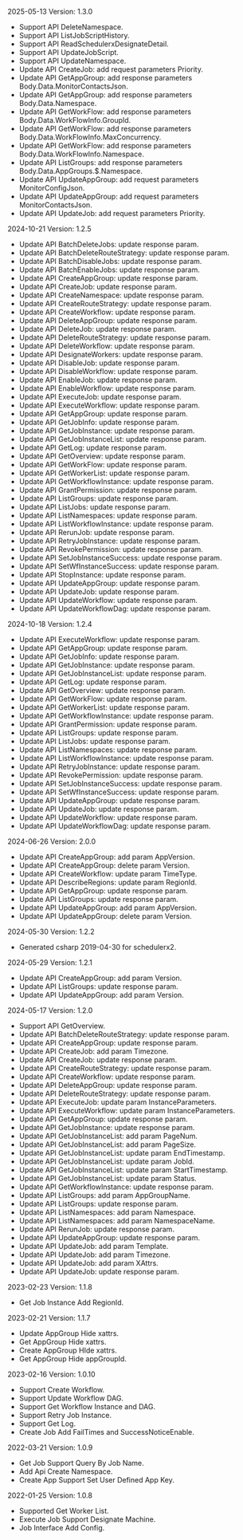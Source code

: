 2025-05-13 Version: 1.3.0
- Support API DeleteNamespace.
- Support API ListJobScriptHistory.
- Support API ReadSchedulerxDesignateDetail.
- Support API UpdateJobScript.
- Support API UpdateNamespace.
- Update API CreateJob: add request parameters Priority.
- Update API GetAppGroup: add response parameters Body.Data.MonitorContactsJson.
- Update API GetAppGroup: add response parameters Body.Data.Namespace.
- Update API GetWorkFlow: add response parameters Body.Data.WorkFlowInfo.GroupId.
- Update API GetWorkFlow: add response parameters Body.Data.WorkFlowInfo.MaxConcurrency.
- Update API GetWorkFlow: add response parameters Body.Data.WorkFlowInfo.Namespace.
- Update API ListGroups: add response parameters Body.Data.AppGroups.$.Namespace.
- Update API UpdateAppGroup: add request parameters MonitorConfigJson.
- Update API UpdateAppGroup: add request parameters MonitorContactsJson.
- Update API UpdateJob: add request parameters Priority.


2024-10-21 Version: 1.2.5
- Update API BatchDeleteJobs: update response param.
- Update API BatchDeleteRouteStrategy: update response param.
- Update API BatchDisableJobs: update response param.
- Update API BatchEnableJobs: update response param.
- Update API CreateAppGroup: update response param.
- Update API CreateJob: update response param.
- Update API CreateNamespace: update response param.
- Update API CreateRouteStrategy: update response param.
- Update API CreateWorkflow: update response param.
- Update API DeleteAppGroup: update response param.
- Update API DeleteJob: update response param.
- Update API DeleteRouteStrategy: update response param.
- Update API DeleteWorkflow: update response param.
- Update API DesignateWorkers: update response param.
- Update API DisableJob: update response param.
- Update API DisableWorkflow: update response param.
- Update API EnableJob: update response param.
- Update API EnableWorkflow: update response param.
- Update API ExecuteJob: update response param.
- Update API ExecuteWorkflow: update response param.
- Update API GetAppGroup: update response param.
- Update API GetJobInfo: update response param.
- Update API GetJobInstance: update response param.
- Update API GetJobInstanceList: update response param.
- Update API GetLog: update response param.
- Update API GetOverview: update response param.
- Update API GetWorkFlow: update response param.
- Update API GetWorkerList: update response param.
- Update API GetWorkflowInstance: update response param.
- Update API GrantPermission: update response param.
- Update API ListGroups: update response param.
- Update API ListJobs: update response param.
- Update API ListNamespaces: update response param.
- Update API ListWorkflowInstance: update response param.
- Update API RerunJob: update response param.
- Update API RetryJobInstance: update response param.
- Update API RevokePermission: update response param.
- Update API SetJobInstanceSuccess: update response param.
- Update API SetWfInstanceSuccess: update response param.
- Update API StopInstance: update response param.
- Update API UpdateAppGroup: update response param.
- Update API UpdateJob: update response param.
- Update API UpdateWorkflow: update response param.
- Update API UpdateWorkflowDag: update response param.


2024-10-18 Version: 1.2.4
- Update API ExecuteWorkflow: update response param.
- Update API GetAppGroup: update response param.
- Update API GetJobInfo: update response param.
- Update API GetJobInstance: update response param.
- Update API GetJobInstanceList: update response param.
- Update API GetLog: update response param.
- Update API GetOverview: update response param.
- Update API GetWorkFlow: update response param.
- Update API GetWorkerList: update response param.
- Update API GetWorkflowInstance: update response param.
- Update API GrantPermission: update response param.
- Update API ListGroups: update response param.
- Update API ListJobs: update response param.
- Update API ListNamespaces: update response param.
- Update API ListWorkflowInstance: update response param.
- Update API RetryJobInstance: update response param.
- Update API RevokePermission: update response param.
- Update API SetJobInstanceSuccess: update response param.
- Update API SetWfInstanceSuccess: update response param.
- Update API UpdateAppGroup: update response param.
- Update API UpdateJob: update response param.
- Update API UpdateWorkflow: update response param.
- Update API UpdateWorkflowDag: update response param.


2024-06-26 Version: 2.0.0
- Update API CreateAppGroup: add param AppVersion.
- Update API CreateAppGroup: delete param Version.
- Update API CreateWorkflow: update param TimeType.
- Update API DescribeRegions: update param RegionId.
- Update API GetAppGroup: update response param.
- Update API ListGroups: update response param.
- Update API UpdateAppGroup: add param AppVersion.
- Update API UpdateAppGroup: delete param Version.


2024-05-30 Version: 1.2.2
- Generated csharp 2019-04-30 for schedulerx2.

2024-05-29 Version: 1.2.1
- Update API CreateAppGroup: add param Version.
- Update API ListGroups: update response param.
- Update API UpdateAppGroup: add param Version.


2024-05-17 Version: 1.2.0
- Support API GetOverview.
- Update API BatchDeleteRouteStrategy: update response param.
- Update API CreateAppGroup: update response param.
- Update API CreateJob: add param Timezone.
- Update API CreateJob: update response param.
- Update API CreateRouteStrategy: update response param.
- Update API CreateWorkflow: update response param.
- Update API DeleteAppGroup: update response param.
- Update API DeleteRouteStrategy: update response param.
- Update API ExecuteJob: update param InstanceParameters.
- Update API ExecuteWorkflow: update param InstanceParameters.
- Update API GetAppGroup: update response param.
- Update API GetJobInstance: update response param.
- Update API GetJobInstanceList: add param PageNum.
- Update API GetJobInstanceList: add param PageSize.
- Update API GetJobInstanceList: update param EndTimestamp.
- Update API GetJobInstanceList: update param JobId.
- Update API GetJobInstanceList: update param StartTimestamp.
- Update API GetJobInstanceList: update param Status.
- Update API GetWorkflowInstance: update response param.
- Update API ListGroups: add param AppGroupName.
- Update API ListGroups: update response param.
- Update API ListNamespaces: add param Namespace.
- Update API ListNamespaces: add param NamespaceName.
- Update API RerunJob: update response param.
- Update API UpdateAppGroup: update response param.
- Update API UpdateJob: add param Template.
- Update API UpdateJob: add param Timezone.
- Update API UpdateJob: add param XAttrs.
- Update API UpdateJob: update response param.


2023-02-23 Version: 1.1.8
- Get Job Instance Add RegionId.

2023-02-21 Version: 1.1.7
- Update AppGroup Hide xattrs.
- Get AppGroup Hide xattrs.
- Create AppGroup HIde xattrs.
- Get AppGroup Hide appGroupId.

2023-02-16 Version: 1.0.10
- Support Create Workflow.
- Support Update Workflow DAG.
- Support Get Workflow Instance and DAG.
- Support Retry Job Instance.
- Support Get Log.
- Create Job Add FailTimes and SuccessNoticeEnable.

2022-03-21 Version: 1.0.9
- Get Job Support Query By Job Name.
- Add Api Create Namespace.
- Create App Support Set User Defined App Key.

2022-01-25 Version: 1.0.8
- Supported Get Worker List.
- Execute Job Support Designate Machine.
- Job Interface Add Config.

